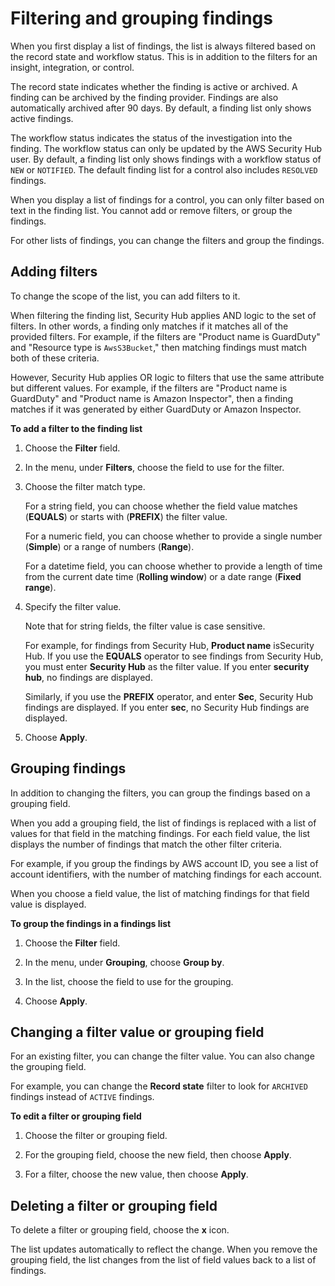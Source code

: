 # Filtering and grouping findings<a name="findings-filtering-grouping"></a>

When you first display a list of findings, the list is always filtered based on the record state and workflow status\. This is in addition to the filters for an insight, integration, or control\.

The record state indicates whether the finding is active or archived\. A finding can be archived by the finding provider\. Findings are also automatically archived after 90 days\. By default, a finding list only shows active findings\.

The workflow status indicates the status of the investigation into the finding\. The workflow status can only be updated by the AWS Security Hub user\. By default, a finding list only shows findings with a workflow status of `NEW` or `NOTIFIED`\. The default finding list for a control also includes `RESOLVED` findings\.

When you display a list of findings for a control, you can only filter based on text in the finding list\. You cannot add or remove filters, or group the findings\.

For other lists of findings, you can change the filters and group the findings\.

## Adding filters<a name="finding-list-filters"></a>

To change the scope of the list, you can add filters to it\.

When filtering the finding list, Security Hub applies AND logic to the set of filters\. In other words, a finding only matches if it matches all of the provided filters\. For example, if the filters are "Product name is GuardDuty" and "Resource type is `AwsS3Bucket`," then matching findings must match both of these criteria\.

However, Security Hub applies OR logic to filters that use the same attribute but different values\. For example, if the filters are "Product name is GuardDuty" and "Product name is Amazon Inspector", then a finding matches if it was generated by either GuardDuty or Amazon Inspector\.

**To add a filter to the finding list**

1. Choose the **Filter** field\.

1. In the menu, under **Filters**, choose the field to use for the filter\.

1. Choose the filter match type\.

   For a string field, you can choose whether the field value matches \(**EQUALS**\) or starts with \(**PREFIX**\) the filter value\.

   For a numeric field, you can choose whether to provide a single number \(**Simple**\) or a range of numbers \(**Range**\)\.

   For a datetime field, you can choose whether to provide a length of time from the current date time \(**Rolling window**\) or a date range \(**Fixed range**\)\.

1. Specify the filter value\.

   Note that for string fields, the filter value is case sensitive\.

   For example, for findings from Security Hub, **Product name** isSecurity Hub\. If you use the **EQUALS** operator to see findings from Security Hub, you must enter **Security Hub** as the filter value\. If you enter **security hub**, no findings are displayed\.

   Similarly, if you use the **PREFIX** operator, and enter **Sec**, Security Hub findings are displayed\. If you enter **sec**, no Security Hub findings are displayed\.

1. Choose **Apply**\.

## Grouping findings<a name="finding-list-grouping"></a>

In addition to changing the filters, you can group the findings based on a grouping field\.

When you add a grouping field, the list of findings is replaced with a list of values for that field in the matching findings\. For each field value, the list displays the number of findings that match the other filter criteria\.

For example, if you group the findings by AWS account ID, you see a list of account identifiers, with the number of matching findings for each account\.

When you choose a field value, the list of matching findings for that field value is displayed\.

**To group the findings in a findings list**

1. Choose the **Filter** field\.

1. In the menu, under **Grouping**, choose **Group by**\.

1. In the list, choose the field to use for the grouping\.

1. Choose **Apply**\.

## Changing a filter value or grouping field<a name="finding-list-change-filter-value"></a>

For an existing filter, you can change the filter value\. You can also change the grouping field\.

For example, you can change the **Record state** filter to look for `ARCHIVED` findings instead of `ACTIVE` findings\.

**To edit a filter or grouping field**

1. Choose the filter or grouping field\.

1. For the grouping field, choose the new field, then choose **Apply**\.

1. For a filter, choose the new value, then choose **Apply**\.

## Deleting a filter or grouping field<a name="finding-list-delete-filter"></a>

To delete a filter or grouping field, choose the **x** icon\.

The list updates automatically to reflect the change\. When you remove the grouping field, the list changes from the list of field values back to a list of findings\.